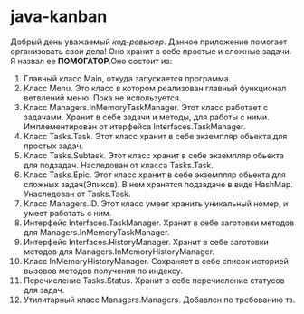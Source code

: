 # java-kanban
Добрый день уважаемый *код-ревьюер*. Данное приложение помогает организовать свои дела! Оно хранит в себе простые и сложные задачи. Я назвал ее **ПОМОГАТОР**.Оно состоит из:
1. Главный класс Main, откуда запускается программа.
2. Класс Menu. Это класс в котором реализован главный функционал ветвлений меню. Пока не используется.
3. Класс Managers.InMemoryTaskManager. Этот класс работает с задачами. Хранит в себе задачи и методы, для работы с ними. Имплементирован от итерфейса Interfaces.TaskManager.
4. Класс Tasks.Task. Этот класс хранит в себе экземпляр обьекта для простых задач.
5. Класс Tasks.Subtask. Этот класс хранит в себе экземпляр обьекта для подзадач. Наследован от класса Tasks.Task.
6. Класс Tasks.Epic. Этот класс хранит  в себе экземпляр обьекта для сложных задач(Эпиков). В нем хранятся подзадаче в виде HashMap. Унаследован от Tasks.Task.
7. Класс Managers.ID. Этот класс умеет хранить уникальный номер, и умеет работать с ним.
8. Интерфейс Interfaces.TaskManager. Хранит в себе заготовки методов для Managers.InMemoryTaskManager.
9. Интерфейс Interfaces.HistoryManager. Хранит в себе заготовки методов для Managers.InMemoryHistoryManager.
10. Класс InMemoryHistoryManager. Сохраняет в себе список  историей вызовов методов получения по индексу.
11. Перечисление Tasks.Status. Хранит в себе перечисление статусов для задач.
12. Утилитарный класс Managers.Managers. Добавлен по требованию тз.
 

